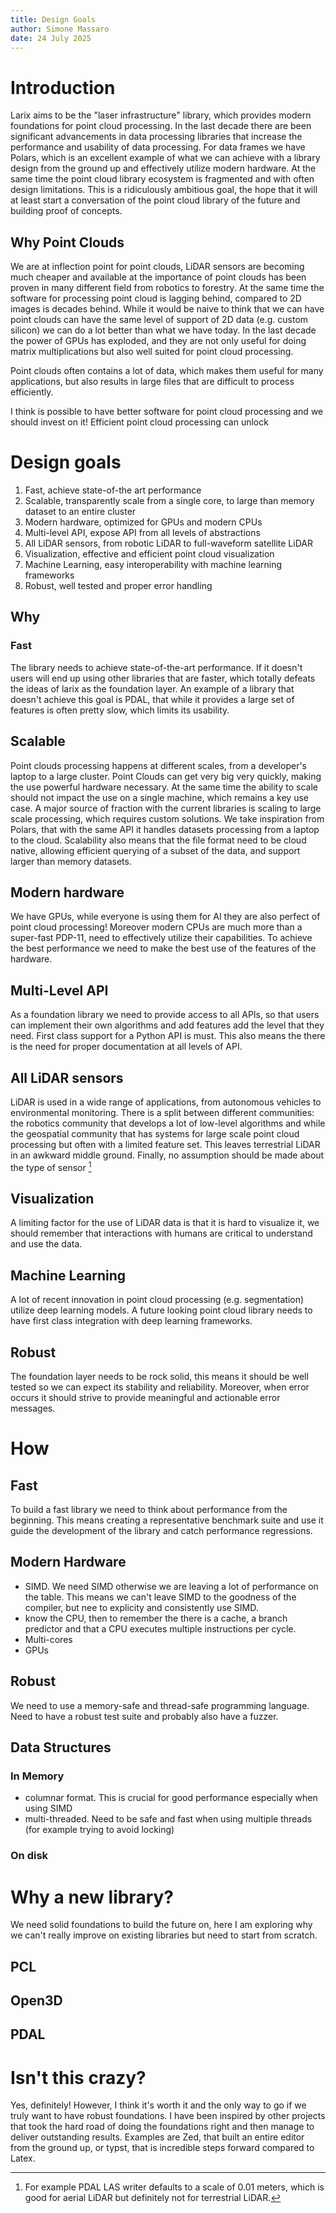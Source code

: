 ```yaml
---
title: Design Goals
author: Simone Massaro
date: 24 July 2025
---
```


# Introduction

Larix aims to be the "laser infrastructure" library, which provides modern foundations for point cloud processing.
In the last decade there are been significant advancements in data processing libraries that increase the performance and usability of data processing.
For data frames we have Polars, which is an excellent example of what we can achieve with a library design from the ground up and effectively utilize modern hardware.
At the same time the point cloud library ecosystem is fragmented and with often design limitations.
This is a ridiculously ambitious goal, the hope that it will at least start a conversation of the point cloud library of the future and building proof of concepts.

## Why Point Clouds


We are at inflection point for point clouds, LiDAR sensors are becoming much cheaper and available at the importance of point clouds has been proven in many different field from robotics to forestry.
At the same time the software for processing point cloud is lagging behind, compared to 2D images is decades behind.
While it would be naive to think that we can have point clouds can have the same level of support of 2D data (e.g. custom silicon) we can do a lot better than what we have today.
In the last decade the power of GPUs has exploded, and they are not only useful for doing matrix multiplications but also well suited for point cloud processing.

Point clouds often contains a lot of data, which makes them useful for many applications, but also results in large files that are difficult to process efficiently.

I think is possible to have better software for point cloud processing and we should invest on it!
Efficient point cloud processing can unlock


# Design goals

1. Fast, achieve state-of-the art performance
2. Scalable, transparently scale from a single core, to large than memory dataset to an entire cluster
3. Modern hardware, optimized for GPUs and modern CPUs
4. Multi-level API, expose API from all levels of abstractions
5. All LiDAR sensors, from robotic LiDAR to full-waveform satellite LiDAR
6. Visualization, effective and efficient point cloud visualization
7. Machine Learning, easy interoperability with machine learning frameworks
8. Robust, well tested and proper error handling

## Why

### Fast

The library needs to achieve state-of-the-art performance. If it doesn't users will end up using other libraries that are faster,
which totally defeats the ideas of larix as the foundation layer.
An example of a library that doesn't achieve this goal is PDAL, that while it provides a large set of features is often pretty slow, which limits its usability.

## Scalable

Point clouds processing happens at different scales, from a developer's laptop to a large cluster. Point Clouds can get very big very quickly, making the use powerful hardware necessary.
At the same time the ability to scale should not impact the use on a single machine, which remains a key use case.
A major source of fraction with the current libraries is scaling to large scale processing, which requires custom solutions.
We take inspiration from Polars, that with the same API it handles datasets processing from a laptop to the cloud.
Scalability also means that the file format need to be cloud native, allowing efficient querying of a subset of the data, and support larger than memory datasets.

## Modern hardware

We have GPUs, while everyone is using them for AI they are also perfect of point cloud processing! Moreover modern CPUs are much more than a super-fast PDP-11, need to effectively utilize their capabilities.
To achieve the best performance we need to make the best use of the features of the hardware.

## Multi-Level API

As a foundation library we need to provide access to all APIs, so that users can implement their own algorithms and add features add the level that they need.
First class support for a Python API is must.
This also means the there is the need for proper documentation at all levels of API.

## All LiDAR sensors

LiDAR is used in a wide range of applications, from autonomous vehicles to environmental monitoring. There is a split between different communities:
the robotics community that develops a lot of low-level algorithms and while the geospatial community that has systems for large scale point cloud processing but often with a limited feature set.
This leaves terrestrial LiDAR in an awkward middle ground.
Finally, no assumption should be made about the type of sensor [^1]

[^1]: For example PDAL LAS writer defaults to a scale of 0.01 meters, which is good for aerial LiDAR but definitely not for terrestrial LiDAR.

## Visualization

A limiting factor for the use of LiDAR data is that it is hard to visualize it, we should remember that interactions with humans are critical to understand and use the data.

## Machine Learning

A lot of recent innovation in point cloud processing (e.g. segmentation) utilize deep learning models. A future looking point cloud library needs to have first class integration with deep learning frameworks.

## Robust

The foundation layer needs to be rock solid, this means it should be well tested so we can expect its stability and reliability.
Moreover, when error occurs it should strive to provide meaningful and actionable error messages.

# How

## Fast

To build a fast library we need to think about performance from the beginning. This means creating a representative benchmark suite and use it guide the development of the library and catch performance regressions.

## Modern Hardware

- SIMD. We need SIMD otherwise we are leaving a lot of performance on the table. This means we can't leave SIMD to the goodness of the compiler, but nee to explicity and consistently use SIMD.
- know the CPU, then to remember the there is a cache, a branch predictor and that a CPU executes multiple instructions per cycle.
- Multi-cores
- GPUs

## Robust

We need to use a memory-safe and thread-safe programming language.
Need to have a robust test suite and probably also have a fuzzer.

## Data Structures

### In Memory

- columnar format. This is crucial for good performance especially when using SIMD
- multi-threaded. Need to be safe and fast when using multiple threads (for example trying to avoid locking)

### On disk

# Why a new library?

We need solid foundations to build the future on, here I am exploring why we can't really improve on existing libraries but need to start from scratch.

## PCL

## Open3D

## PDAL

# Isn't this crazy?

Yes, definitely!
However, I think it's worth it and the only way to go if we truly want to have robust foundations.
I have been inspired by other projects that took the hard road of doing the foundations right and then manage to deliver outstanding results. Examples are Zed, that built an entire editor from the ground up, or typst, that is incredible steps forward compared to Latex.
